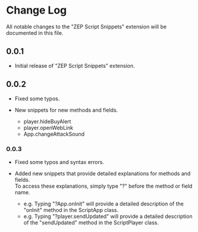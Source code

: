 # Change Log

All notable changes to the "ZEP Script Snippets" extension will be documented in this file.

## 0.0.1

* Initial release of "ZEP Script Snippets" extension.

## 0.0.2

* Fixed some typos.
* New snippets for new methods and fields.

    * player.hideBuyAlert
    * player.openWebLink
    * App.changeAttackSound

### 0.0.3

* Fixed some typos and syntax errors.
* Added new snippets that provide detailed explanations for methods and fields.<br>
To access these explanations, simply type "?" before the method or field name.

    * e.g. Typing "?App.onInit" will provide a detailed description of the "onInit" method in the ScriptApp class.
    * e.g. Typing "?player.sendUpdated" will provide a detailed description of the "sendUpdated" method in the ScriptPlayer class.
